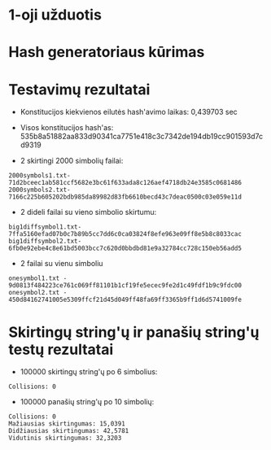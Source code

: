 # 1-oji užduotis

# Hash generatoriaus kūrimas

# Testavimų rezultatai

- Konstitucijos kiekvienos eilutės hash'avimo laikas: 0,439703 sec
- Visos konstitucijos hash'as: 535b8a51882aa833d90341ca7751e418c3c7342de194db19cc901593d7cd9319

- 2 skirtingi 2000 simbolių failai:
```
2000symbols1.txt- 71d2bceec1ab581ccf5682e3bc61f633ada8c126aef4718db24e3585c0681486
2000symbols2.txt- 7166c225b605202bdb985da89982d83fb6610becd43c7deac0500c03e059e11d
```
- 2 dideli failai su vieno simbolio skirtumu:
```
big1diffsymbol1.txt- 7ffa5160efad07b0c7b89b5cc7dd6c0ca03824f8efe963e09ff8e5b8c8033cac
big1diffsymbol2.txt- 6fb0e92ebe4c8e61bd5003bcc7c620d0bbdbd81e9a32784cc728c150eb56add5
```
- 2 failai su vienu simboliu
```
onesymbol1.txt - 9d0813f484223ce761c069ff81101b1cf19fe5ecec9fe2d1c49fdf1b9c9fdc00
onesymbol2.txt - 450d84162741005e5309ffcf21d45d049ff48fa69ff3365b9ff1d6d5741009fe
```

# Skirtingų string'ų ir panašių string'ų testų rezultatai

- 100000 skirtingų string'ų po 6 simbolius:
```
Collisions: 0
```
- 100000 panašių string'ų po 10 simbolių:
```
Collisions: 0
Mažiausias skirtingumas: 15,0391
Didžiausias skirtingumas: 42,5781
Vidutinis skirtingumas: 32,3203
```

